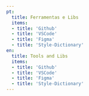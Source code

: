 ```yaml
---
pt:
  title: Ferramentas e Libs
  items:
  - title: 'Github'
  - title: 'VSCode'
  - title: 'Figma'
  - title: 'Style-Dictionary'
en:
  title: Tools and Libs
  items:
  - title: 'Github'
  - title: 'VSCode'
  - title: 'Figma'
  - title: 'Style-Dictionary'
---
```

